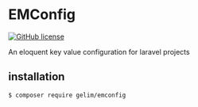 # EMConfig
<a href="https://github.com/foroughi1380/EMConfig/blob/main/LICENSE"><img alt="GitHub license" src="https://img.shields.io/github/license/foroughi1380/EMConfig"></a>

An eloquent key value configuration for laravel projects

## installation
```shell
$ composer require gelim/emconfig
```
